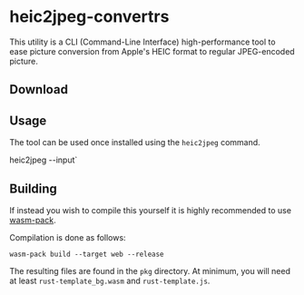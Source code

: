 # heic2jpeg-convertrs

This utility is a CLI (Command-Line Interface) high-performance tool to ease picture
conversion from Apple's HEIC format to regular JPEG-encoded picture.

## Download


## Usage

The tool can be used once installed using the ``heic2jpeg`` command.

heic2jpeg --input`

## Building

If instead you wish to compile this yourself it is highly recommended to use [wasm-pack](https://github.com/rustwasm/wasm-pack).

Compilation is done as follows:

```
wasm-pack build --target web --release
```

The resulting files are found in the `pkg` directory. At minimum, you will need at least `rust-template_bg.wasm` and `rust-template.js`.
